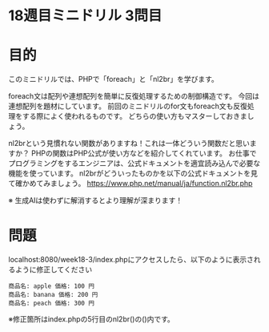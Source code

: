 # 18週目ミニドリル 3問目

# 目的

このミニドリルでは、PHPで「foreach」と「nl2br」を学びます。

foreach文は配列や連想配列を簡単に反復処理するための制御構造です。
今回は連想配列を題材にしています。
前回のミニドリルのfor文もforeach文も反復処理をする際によく使われるものです。
どちらの使い方もマスターしておきましょう。

nl2brという見慣れない関数がありますね！これは一体どういう関数だと思いますか？
PHPの関数はPHP公式が使い方などを紹介してくれています。
お仕事でプログラミングをするエンジニアは、公式ドキュメントを適宜読み込んで必要な機能を使っています。
nl2brがどういったものかを以下の公式ドキュメントを見て確かめてみましょう。
https://www.php.net/manual/ja/function.nl2br.php

※ 生成AIは使わずに解消するとより理解が深まります！

# 問題

localhost:8080/week18-3/index.phpにアクセスしたら、以下のように表示されるように修正してください

```
商品名: apple 価格: 100 円
商品名: banana 価格: 200 円
商品名: peach 価格: 300 円
```

※修正箇所はindex.phpの5行目のnl2br()の()内です。